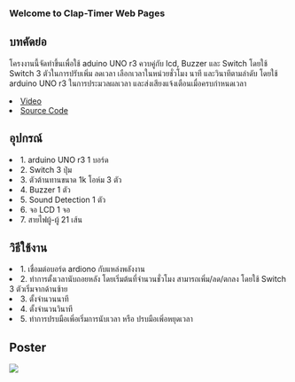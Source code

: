 ### Welcome to Clap-Timer Web Pages

## บทคัดย่อ
  โครงงานนี้จัดทำขึ้นเพื่อใช้ aduino UNO r3 ควบคู่กับ lcd, Buzzer และ Switch โดยใช้ Switch 3 ตัวในการปรับเพิ่ม ลดเวลา เลือกเวลาในหน่วยชั่วโมง นาที และวินาทีตามลำดับ โดยใช้ arduino UNO r3 ในการประมวลผลเวลา และส่งเสียงแจ้งเตือนเมื่อครบกำหนดเวลา
<li><a href="https://youtu.be/Nf3xfWKadu4">Video</a></li>
<li><a href="https://github.com/SarunC/Clap-Timer/blob/main/CountDownV.2">Source Code</a></li>

## อุปกรณ์
<li>1. arduino UNO r3            1 บอร์ด</li>
<li>2. Switch                    3 ปุ่ม</li>
<li>3. ตัวต้านทานขนาด 1k โอห์ม     3 ตัว</li>
<li>4. Buzzer                    1 ตัว</li>
<li>5. Sound Detection           1 ตัว</li>
<li>6. จอ LCD                    1 จอ</li>
<li>7. สายไฟผู้-ผู้                 21 เส้น</li>

## วิธีใช้งาน
<li>1. เชื่อมต่อบอร์ด ardiono กับแหล่งพลังงาน</li>
<li>2. ทำการตั้งเวลานับถอยหลัง โดยเริ่มต้นที่จำนวนชั่วโมง สามารถเพิ่ม/ลด/ตกลง โดยใช้ Switch 3 ตัวเริ่มจากด้านซ้าย</li>
<li>3. ตั้งจำนวนนาที</li>
<li>4. ตั้งจำนวนวินาที</li>
<li>5. ทำการปรบมือเพิ่อเริ่มการนับเวลา หรือ ปรบมือเพิ่อหยุดเวลา</li>

## Poster
<img src="https://i.imgur.com/g1zd8XK.jpeg">
